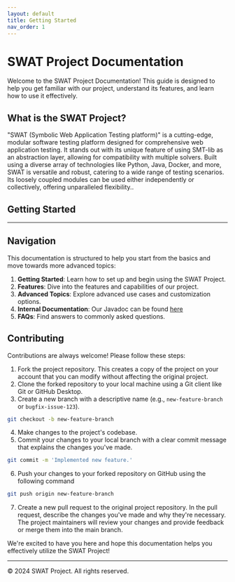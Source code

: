 ```yaml
---
layout: default
title: Getting Started
nav_order: 1
---
```


# SWAT Project Documentation

Welcome to the SWAT Project Documentation! This guide is designed to help you get familiar with our project, understand its features, and learn how to use it effectively.

## What is the SWAT Project?

"SWAT (Symbolic Web Application Testing platform)" is a cutting-edge, modular software testing platform designed for comprehensive web application testing. It stands out with its unique feature of using SMT-lib as an abstraction layer, allowing for compatibility with multiple solvers. Built using a diverse array of technologies like Python, Java, Docker, and more, SWAT is versatile and robust, catering to a wide range of testing scenarios. Its loosely coupled modules can be used either independently or collectively, offering unparalleled flexibility..

## Getting Started

---

## Navigation

This documentation is structured to help you start from the basics and move towards more advanced topics:

1. **Getting Started**: Learn how to set up and begin using the SWAT Project.
2. **Features**: Dive into the features and capabilities of our project.
3. **Advanced Topics**: Explore advanced use cases and customization options.
4. **Internal Documentation**: Our Javadoc can be found [here](/javadoc/)
4. **FAQs**: Find answers to commonly asked questions.

## Contributing

Contributions are always welcome! Please follow these steps:
1. Fork the project repository. This creates a copy of the project on your account that you can modify without affecting the original project.
2. Clone the forked repository to your local machine using a Git client like Git or GitHub Desktop.
3. Create a new branch with a descriptive name (e.g., `new-feature-branch` or `bugfix-issue-123`).
```sh
git checkout -b new-feature-branch
```
4. Make changes to the project's codebase.
5. Commit your changes to your local branch with a clear commit message that explains the changes you've made.
```sh
git commit -m 'Implemented new feature.'
```
6. Push your changes to your forked repository on GitHub using the following command
```sh
git push origin new-feature-branch
```
7. Create a new pull request to the original project repository. In the pull request, describe the changes you've made and why they're necessary.
The project maintainers will review your changes and provide feedback or merge them into the main branch.


We're excited to have you here and hope this documentation helps you effectively utilize the SWAT Project!

---

© 2024 SWAT Project. All rights reserved.
